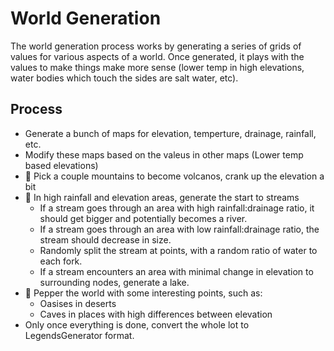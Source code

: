 # World Generation

The world generation process works by generating a series of grids of values for various aspects of a world. Once generated, it plays with the values to make things make more sense (lower temp in high elevations, water bodies which touch the sides are salt water, etc).

## Process

* Generate a bunch of maps for elevation, temperture, drainage, rainfall, etc.
* Modify these maps based on the valeus in other maps (Lower temp based elevations)
* 🚧 Pick a couple mountains to become volcanos, crank up the elevation a bit
* 🚧 In high rainfall and elevation areas, generate the start to streams
   * If a stream goes through an area with high rainfall:drainage ratio, it should get bigger and potentially becomes a river.
   * If a stream goes through an area with low rainfall:drainage ratio, the stream should decrease in size.
   * Randomly split the stream at points, with a random ratio of water to each fork.
   * If a stream encounters an area with minimal change in elevation to surrounding nodes, generate a lake.
* 🚧 Pepper the world with some interesting points, such as:
   * Oasises in deserts
   * Caves in places with high differences between elevation
* Only once everything is done, convert the whole lot to LegendsGenerator format.